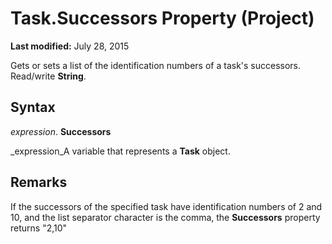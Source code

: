 
# Task.Successors Property (Project)

 **Last modified:** July 28, 2015

Gets or sets a list of the identification numbers of a task's successors. Read/write  **String**.

## Syntax

 _expression_. **Successors**

 _expression_A variable that represents a  **Task** object.


## Remarks

If the successors of the specified task have identification numbers of 2 and 10, and the list separator character is the comma, the  **Successors** property returns "2,10"

